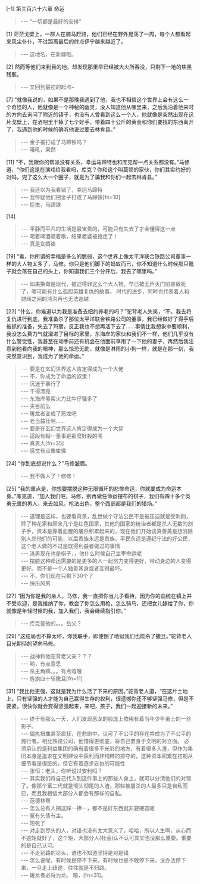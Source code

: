 
[-1] 第三百六十六章 命运
>--- “一切都是最好的安排”<br>

[1] 茫茫戈壁上，一群人在骑马赶路，他们已经在野外晃荡了一周，每个人都看起来风尘仆仆，不过距离最后的终点伊宁越来越近了。
>--- 这地名，在新疆哦。<br>

[2] 然而等他们来到目的地，却发现那里早已经被大火所吞没，只剩下一地的焦黑残骸。
>--- 又回到最初的起点~<br>

[7] “就像我说的，如果不是那晚我遇到了他，我也不相信这个世界上会有这么一个奇怪的人，他就像是一个神秘的幽灵，没人知道他从哪里来，之后我沿着他来时的方向去询问了附近的镇子，也没有人曾看到这么一个人，他就像是突然出现在这片戈壁上，在酒吧里干掉了七个好手，带着四十公斤的黄金和你们要找的东西离开了，我遇到他的时候的确听他说过要去林肯县。”
>--- 金子被打成了马蹄铁吗？<br>
>--- 哦吼，果然<br>

[11] “不，我跟你的帮派没有关系，幸运马蹄特也和库克帮一点关系都没有。”马修道，“你们这是在演戏给我看吗，库克？你和这个叫莫顿的家伙，你们其实约好的对吗，兜了这么大一个圈子，就是为了骗我和你们一起去林肯县。”
>--- 我还以为我看错了，幸运马蹄特<br>
>--- 我怀疑他们把金子打成了马蹄铁[fn=10]<br>
>--- 捉虫，马蹄铁<br>

[14] 
>--- 平静而平凡的生活是最宝贵的，可能只有失去了才会懂得这一点<br>
>--- 喝着啤酒唱着歌，结果老婆被抢走了！<br>
>--- 真是女婿诶<br>

[19] “看，你所谓的幸福是多么的脆弱，这个世界上像太平洋联合铁路公司董事一样的大人物太多了，马修，你只是他们脚下的蚂蚁而已，你不知道什么时候那只靴子就会落在自己的头上，你知道我们三个分开后，我去了哪里吗。”
>--- 如果换做是现代，被迫得罪这么个大人物，早已被无声灭门陷害致死了，哪可能有什么孤胆英雄复仇的故事。
时代的进步，同时也代表着人和财阀之间的鸿沟再也无法逾越<br>

[23] “什么，你难道以为我是准备去纽约养老的吗？”驼背老人失笑，“不，我去将复仇进行到底，我准备杀了那位太平洋联合铁路公司的董事，我已经做好了得手后被抓的准备，失去了玛丽，反正我也不想再活下去了……事情比我想象中要顺利，我没怎么费力气就溜进了目标的家里，东海岸的家伙和我们不一样，他们几乎没有什么警觉性，我甚至在动手前还有机会在他面前享用了一下他的妻子，再然后我注意到他看向我的眼神，那么惊恐无助，就像是淋雨的小狗一样，就是在那一刻，我突然意识到，我成为了他的命运。”
>--- 要是在玄幻世界这人肯定得成为一个大佬<br>
>--- 不，你成为了命运的奴隶！<br>
>--- 沉迷于暴行了<br>
>--- 干得漂亮<br>
>--- 东海岸黑帮火力比牛仔强多了<br>
>--- 夫目前么<br>
>--- 屠龙者变成了恶龙吧<br>
>--- 老当益壮啊……<br>
>--- 要是在玄幻世界这人肯定得成为一个大佬<br>
>--- 這段有點⋯董事是那麼好殺的嗎<br>
>--- 真男人[fn=35]<br>
>--- 感觉有点像崔佛<br>

[24] “你到底想说什么？”马修皱眉。
>--- 我不做人了！修修！<br>

[25] “我的重点是，你想要摆脱这种无限循环的悲惨命运，你就要成为命运本身。”库克道，“加入我们吧，马修，别再做任命运摆布的棋子，我们有四十多个英勇无畏的男人，来去如风，枪法出色，整个西部都是我们的猎场。”
>--- 道理是这样，也要看背景，乱世做个守法公民不是被压迫就是受剥削，除了种花家和原来几个是红色国家，其他的国家的统治者都是杀人无数的刽子手，资本是靠着血腥的屠杀积累起来的，现在他们开始谈真善美是想消除别人杀他们的可能，以后贵族永远是贵族，平民永远是遵纪守法的好公民，这个老人做的不过是既得利益者做过的事情<br>
>--- 渣男现在也是棋子，，他什么时候自己主宰命运呢<br>
>--- 摆脱这种命运需要的是更多的人一起努力变得更好，带动身边的人变得更好。而不是一个人独善其身或者变得最坏。<br>
>--- 不，你们现在只剩下30个了<br>
>--- 快乐风男<br>

[27] “因为你是我的亲人，马修，我一直把你当儿子看待，因为你的血统在镇上并不受欢迎，是我接纳了你，教会了你怎么用枪，怎么骑马，还把女儿嫁给了你，你就像是年轻时候的我，加入我们，我会继续指引你。”
>--- 库克是他的。。。岳父？<br>

[29] “这结局也不算太坏，你我联手，即便倒了地狱我们也能杀了撒旦。”驼背老人目光期待的望向马修。
>--- 战神和他驼背老父亲？？？<br>
>--- 哟，有点意思<br>
>--- 杀主角嘛。。。有点难哦<br>
>--- 旌旗四十斩撒旦[fn=11]<br>

[31] “我比他更强，这就是我为什么活了下来的原因。”驼背老人道，“在这片土地上，只有坚强的人才能为自己赢得生存的权利，很遗憾你还不够坚强马修，但是不要紧，很快你就会变得坚强起来，来吧，孩子，我们一起迎接新的未来。”
>--- 终于有那么一天，人们发现恶龙的脸庞上依稀有着当年少年勇士的一丝影子。<br>
>--- 偏执扭曲甚至疯狂，在悲剧中，认可了不公平的存在并成为了不公平的施行者。相比铁路公司，他错得更彻底，将自己置身于文明的对立面。
必须承认的是利益集团的确有着很多不光彩的地方，有着很多人渣，但作为集团本身是追求在文明建设中获利而非纯粹的掠夺的，这种资本积累在初期从细节看是很脏的，但它有着逐步妥协的可能性<br>
>--- 张恒：老头，你听说过安利吗？<br>
>--- 其实我们将自己代入到这件事上的那些人身上，就可以分清他们的对错了。像那个富二代就是彻头彻尾的人渣。那些被屠杀的人最多只是自私而已，而且我相信大部分人都会有那样的自私。<br>
>--- 范德林帮<br>
>--- 怎么总有人搁这踩一捧一，都不是好东西就非要硬圆呢<br>
>--- 冤有头债有主。<br>
>--- 短死了<br>
>--- 对走到尽头的人，对错也没有太大意义了，哈哈，所以人生啊，从心而不逾矩就好了，这个矩，大部分人(社会)认不认可其实也没那么重要。重要的是自己认可。<br>
>--- 不走到路的尽头，谁也不知道坚持是对是错<br>
>--- 怎么说呢，有时候是停不下来，有时候也是不敢停下来，没办法停下来，一旦走上歧途，往往就是不归路。<br>
>--- 屠龙者必将为龙。
嗯，[fn=31]。<br>
